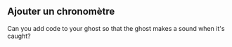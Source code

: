 ## Ajouter un chronomètre

Can you add code to your ghost so that the ghost makes a sound when it's caught?